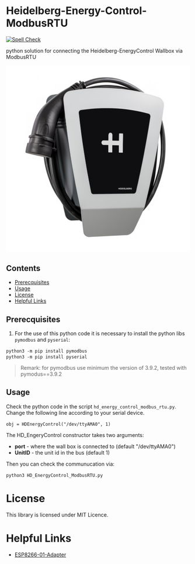 # Heidelberg-Energy-Control-ModbusRTU
[![Spell Check](https://github.com/hasenradball/Heidelberg-Energy-Control-ModbusRTU/actions/workflows/spell_checker.yml/badge.svg)](https://github.com/hasenradball/Heidelberg-Energy-Control-ModbusRTU/actions/workflows/spell_checker.yml)

python solution for connecting the Heidelberg-EnergyControl Wallbox via ModbusRTU

![HD_Engery_Control](./docs/HD_EnergyControl.jpg)

## Contents
* [Prerecquisites](#prerecquisites)
* [Usage](#usage)
* [License](#license)
* [Helpful Links](#helpful-links)

## Prerecquisites
1) For the use of this python code it is necessary to install the python libs `pymodbus` and `pyserial`:

```
python3 -m pip install pymodbus
python3 -m pip install pyserial
```
>Remark: for pymodbus use minimum the version of 3.9.2, tested with pymodus==3.9.2

## Usage
Check the python code in the script `hd_energy_control_modbus_rtu.py`.<br>
Change the following line according to your serial device.

```
obj = HDEnergyControl("/dev/ttyAMA0", 1)
```
The HD_EngeryControl constructor takes two arguments:
- **port** - where the wall box is connected to (default "/dev/ttyAMA0")
- **UnitID** - the unit id in the bus (default 1)

Then you can check the communucation via:

```
python3 HD_EnergyControl_ModbusRTU.py
```

# License
This library is licensed under MIT Licence.

# Helpful Links
* [ESP8266-01-Adapter](https://esp8266-01-adapter.de)
